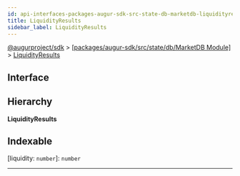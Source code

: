 ```yaml
---
id: api-interfaces-packages-augur-sdk-src-state-db-marketdb-liquidityresults
title: LiquidityResults
sidebar_label: LiquidityResults
---
```


[@augurproject/sdk](api-readme.md) > [[packages/augur-sdk/src/state/db/MarketDB Module]](api-modules-packages-augur-sdk-src-state-db-marketdb-module.md) > [LiquidityResults](api-interfaces-packages-augur-sdk-src-state-db-marketdb-liquidityresults.md)

## Interface

## Hierarchy

**LiquidityResults**

## Indexable

\[liquidity: `number`\]:&nbsp;`number`

---

